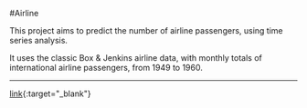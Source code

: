 #Airline

This project aims to predict the number of airline passengers, using time series analysis.

It uses the classic Box & Jenkins airline data, with monthly totals of international airline passengers, from 1949 to 1960.

---

[link](https://github.com/sergiorgiraldo/DataScience-Showcase/tree/master/Airline){:target="_blank"}
